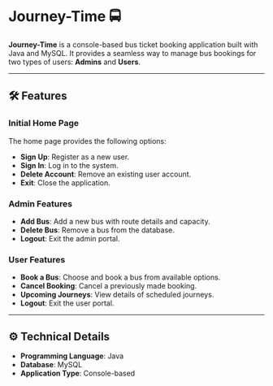# Journey-Time 🚍

**Journey-Time** is a console-based bus ticket booking application built with Java and MySQL. It provides a seamless way to manage bus bookings for two types of users: **Admins** and **Users**.

---

## 🛠 Features

### Initial Home Page
The home page provides the following options:
- **Sign Up**: Register as a new user.
- **Sign In**: Log in to the system.
- **Delete Account**: Remove an existing user account.
- **Exit**: Close the application.

### Admin Features
- **Add Bus**: Add a new bus with route details and capacity.
- **Delete Bus**: Remove a bus from the database.
- **Logout**: Exit the admin portal.

### User Features
- **Book a Bus**: Choose and book a bus from available options.
- **Cancel Booking**: Cancel a previously made booking.
- **Upcoming Journeys**: View details of scheduled journeys.
- **Logout**: Exit the user portal.

---

## ⚙️ Technical Details
- **Programming Language**: Java  
- **Database**: MySQL  
- **Application Type**: Console-based  

